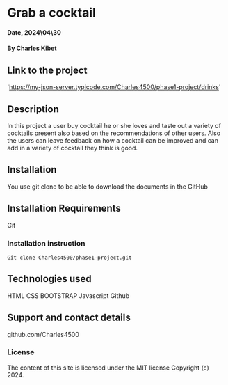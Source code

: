 # Grab a cocktail


#### Date, 2024\04\30

#### By Charles Kibet

## Link to the project
'https://my-json-server.typicode.com/Charles4500/phase1-project/drinks'

## Description
In this project a user buy cocktail he or she loves and taste out a variety of cocktails present also based on the recommendations of other users.
Also the users can leave feedback on how a  cocktail can be improved and can add in a variety of cocktail they think is good.


## Installation
You use git clone to be able to download the documents in the GitHub

## Installation Requirements
Git

### Installation instruction
```
Git clone Charles4500/phase1-project.git

```

## Technologies used
HTML
CSS
BOOTSTRAP
Javascript
Github

## Support and contact details
github.com/Charles4500

### License
The content of this site is licensed under the MIT license
Copyright (c) 2024.
